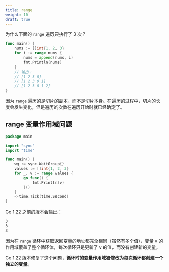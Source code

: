 ```yaml
---
title: range
weight: 10
draft: true
---
```


为什么下面的 `range` 遍历只执行了 3 次？

```go
func main() {
    nums := []int{1, 2, 3}
    for i := range nums {
        nums = append(nums, i)
        fmt.Println(nums)
    }
    // 输出：
    // [1 2 3 0]
    // [1 2 3 0 1]
    // [1 2 3 0 1 2]
}
```

因为 `range` 遍历的是切片的副本，而不是切片本身。在遍历的过程中，切片的长度会发生变化，但是遍历的次数在遍历开始时就已经确定了。


## range 变量作用域问题

```go
package main

import "sync"
import "time"

func main() {
    wg := sync.WaitGroup{}
    values := []int{1, 2, 3}
    for _, v := range values {
        go func() {
            fmt.Println(v)
        }()
    }
    <-time.Tick(time.Second)
}
```

Go 1.22 之前的版本会输出：

```bash
3
3
3
```

因为在 `range` 循环中获取返回变量的地址都完全相同（虽然有多个值），变量 v 的作用域覆盖了整个循环体，每次循环只是更新了 v 的值，而没有创建新的变量。

Go 1.22 版本修复了这个问题，**循环时的变量作用域被修改为每次循环都创建一个独立的变量**。